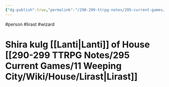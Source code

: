 ```yaml
---
{"dg-publish":true,"permalink":"/290-299-ttrpg-notes/295-current-games/11-weeping-city/wiki/person/shira/"}
---
```



#person #lirast #wizard 

# Shira kulg [[Lanti\|Lanti]] of House [[290-299 TTRPG Notes/295 Current Games/11 Weeping City/Wiki/House/Lirast\|Lirast]]